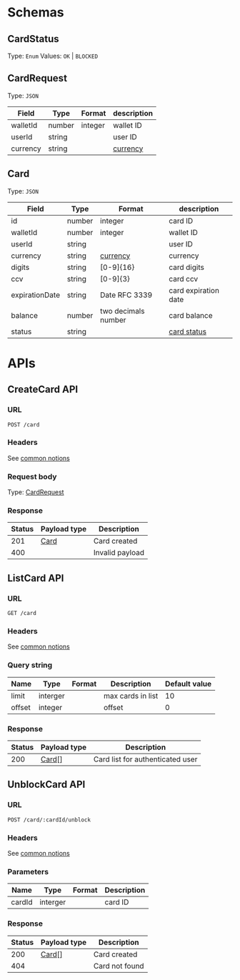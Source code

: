 # Schemas

## CardStatus

Type: `Enum`
Values: `OK` | `BLOCKED`

## CardRequest

Type: `JSON`

| Field    | Type   | Format  | description                       |
| -------- | ------ | ------- | --------------------------------- |
| walletId | number | integer | wallet ID                         |
| userId   | string |         | user ID                           |
| currency | string |         | [currency](../README.md#currency) |

## Card

Type: `JSON`

| Field          | Type   | Format                            | description                |
| -------------- | ------ | --------------------------------- | -------------------------- |
| id             | number | integer                           | card ID                    |
| walletId       | number | integer                           | wallet ID                  |
| userId         | string |                                   | user ID                    |
| currency       | string | [currency](../README.md#currency) | currency                   |
| digits         | string | [0-9]{16}                         | card digits                |
| ccv            | string | [0-9]{3}                          | card ccv                   |
| expirationDate | string | Date RFC 3339                     | card expiration date       |
| balance        | number | two decimals number               | card balance               |
| status         | string |                                   | [card status](#cardstatus) |

# APIs

## CreateCard API

### URL

`POST /card`

### Headers

See [common notions](../README.md#common-notions)

### Request body

Type: [CardRequest](#cardrequest)

### Response

| Status | Payload type  | Description     |
| ------ | ------------- | --------------- |
| 201    | [Card](#card) | Card created    |
| 400    |               | Invalid payload |

## ListCard API

### URL

`GET /card`

### Headers

See [common notions](../README.md#common-notions)

### Query string

| Name   | Type     | Format | Description       | Default value |
| ------ | -------- | ------ | ----------------- | ------------- |
| limit  | interger |        | max cards in list | 10            |
| offset | integer  |        | offset            | 0             |

### Response

| Status | Payload type    | Description                      |
| ------ | --------------- | -------------------------------- |
| 200    | [Card[]](#card) | Card list for authenticated user |

## UnblockCard API

### URL

`POST /card/:cardId/unblock`

### Headers

See [common notions](../README.md#common-notions)

### Parameters

| Name   | Type     | Format | Description |
| ------ | -------- | ------ | ----------- |
| cardId | interger |        | card ID     |

### Response

| Status | Payload type    | Description    |
| ------ | --------------- | -------------- |
| 200    | [Card[]](#card) | Card created   |
| 404    |                 | Card not found |

